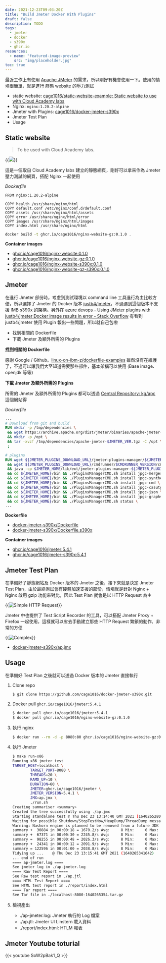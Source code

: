 ```yaml
---
date: 2021-12-23T09:03:20Z
title: "Build Jmeter Docker With Plugins"
draft: false
description: TODO
tags:
  - jmeter
  - docker
  - s390x
  - ghcr.io
resources:
  - name: "featured-image-preview"
    src: "img/placeholder.jpg" 
toc: true
---
```


最近工作上有使用 [Apache JMeter](https://jmeter.apache.org/) 的需求，所以剛好有機會使用一下。使用的情境很簡單，就是進行 靜態 website 的壓力測試

- static website: [cage1016/static-website-example: Static website to use with Cloud Academy labs](https://github.com/cage1016/static-website-example)
- Nginx: `nginx:1.20.2-alpine`
- Jmeter with Plugins: [cage1016/docker-jmeter-s390x](https://github.com/cage1016/docker-jmeter-s390x)
- Jmeter Test Plan
- Usage

## Static website
> To be used with Cloud Academy labs.

{{<image src="./img/static_website.jpg">}}

這是一個取自 Cloud Academy labs 建立的靜態網頁，剛好可以拿來作為 Jmeter 壓力測試的網頁，搭配 Nginx 一起使用

_Dockerfile_

```dockefile
FROM nginx:1.20.2-alpine

COPY health /usr/share/nginx/html
COPY default.conf /etc/nginx/conf.d/default.conf
COPY assets /usr/share/nginx/html/assets
COPY error /usr/share/nginx/html/error
COPY images /usr/share/nginx/html/images
COPY index.html /usr/share/nginx/html
```

```sh
docker build -t ghcr.io/cage1016/nginx-website-gz:0.1.0 .
```

**Container images**

- [ghcr.io/cage1016/nginx-website:0.1.0](https://github.com/cage1016/static-website-example/pkgs/container/nginx-website)
- [ghcr.io/cage1016/nginx-website-gz:0.1.0](https://github.com/cage1016/static-website-example/pkgs/container/nginx-website-gz)
- [ghcr.io/cage1016/nginx-website-s390x:0.1.0](https://github.com/cage1016/static-website-example/pkgs/container/nginx-website-s390x)
- [ghcr.io/cage1016/nginx-website-gz-s390x:0.1.0](https://github.com/cage1016/static-website-example/pkgs/container/nginx-website-gz-s390x)

## Jmeter

在進行 Jmeter 部份時，考慮到測試環境以 command line 工具進行為主比較方便，所以選擇了 Jmeter 的 Docker 版本 [justb4/jmeter](https://hub.docker.com/r/justb4/jmeter/)，不過遇到這個版本不支援 IMB s390x 的架構。另外在 [azure devops - Using JMeter plugins with justb4/jmeter Docker image results in error - Stack Overflow](https://stackoverflow.com/questions/67911367/using-jmeter-plugins-with-justb4-jmeter-docker-image-results-in-error) 有看到 justb4/jmeter 使用 Plugin 報出一些問題，所以就自己包啦

- 找到相關的 Dockerfile
- 下載 Jmeter 及額外所需的 Plugins

**找到相關的 Dockerfile**

感謝 Google / Github。[linux-on-ibm-z/dockerfile-examples](https://github.com/linux-on-ibm-z/dockerfile-examples/blob/master/Archived/ApacheJMeter/Dockerfile) 雖然沒有在維護了，不過可以讓我們大至知道需要那些部件，基本架構可以使用 (Base image、openjdk 等等)

**下載 Jmeter 及額外所需的 Plugins**

所需的 Jmeter 及額外所需的 Plugins 都可以透過 [Central Repository: kg/apc](https://repo1.maven.org/maven2/kg/apc/) 這個網站得

_Dockerfile_

```dockerfile
...
# Download from git and build
RUN mkdir -p /tmp/dependencies \
 && wget https://archive.apache.org/dist/jmeter/binaries/apache-jmeter-$JMETER_VER.tgz -O /tmp/dependencies/apache-jmeter-$JMETER_VER.tgz \
 && mkdir -p /opt \
 && tar -xvzf /tmp/dependencies/apache-jmeter-$JMETER_VER.tgz -C /opt \
 ;

# plugins
RUN wget ${JMETER_PLUGINS_DOWNLOAD_URL}/jmeter-plugins-manager/${JMETER_PLUGINS_MANAGER_VERSION}/jmeter-plugins-manager-${JMETER_PLUGINS_MANAGER_VERSION}.jar -O $JMETER_HOME/lib/ext/jmeter-plugins-manager-${JMETER_PLUGINS_MANAGER_VERSION}.jar \
 && wget ${JMETER_PLUGINS_DOWNLOAD_URL}/cmdrunner/$CMDRUNNER_VERSION/cmdrunner-$CMDRUNNER_VERSION.jar -O $JMETER_HOME/lib/cmdrunner-$CMDRUNNER_VERSION.jar \
 && java -cp $JMETER_HOME/lib/ext/jmeter-plugins-manager-${JMETER_PLUGINS_MANAGER_VERSION}.jar org.jmeterplugins.repository.PluginManagerCMDInstaller \
 && cd ${JMETER_HOME}/bin && ./PluginsManagerCMD.sh install jpgc-mergeresults \
 && cd ${JMETER_HOME}/bin && ./PluginsManagerCMD.sh install jpgc-synthesis \
 && cd ${JMETER_HOME}/bin && ./PluginsManagerCMD.sh install jpgc-cmd \
 && cd ${JMETER_HOME}/bin && ./PluginsManagerCMD.sh install jpgc-casutg \
 && cd ${JMETER_HOME}/bin && ./PluginsManagerCMD.sh install jpgc-json \
 && cd ${JMETER_HOME}/bin && ./PluginsManagerCMD.sh install jpgc-graphs-additional \
 && cd ${JMETER_HOME}/bin && ./PluginsManagerCMD.sh status \
...
```

**Dockerfile**
- [docker-jmeter-s390x/Dockerfile](https://github.com/cage1016/docker-jmeter-s390x/blob/master/Dockerfile)
- [docker-jmeter-s390x/Dockerfile.s390x](https://github.com/cage1016/docker-jmeter-s390x/blob/master/Dockerfile.s390x)

**Container images**

- [ghcr.io/cage1016/jmeter:5.4.1](https://github.com/cage1016/docker-jmeter-s390x/pkgs/container/jmeter)
- [ghcr.io/cage1016/jmeter-s390x:5.4.1](https://github.com/cage1016/docker-jmeter-s390x/pkgs/container/jmeter-s390x)

## Jmeter Test Plan

在準備好了靜態網站及 Docker 版本的 Jmeter 之後，接下來就是決定 Jmeter Test Plan，由於最終測試會有硬體加速支援的部份，情境就是針對 Nginx + Nginx 啟用 gzip 功能來對比，因此 Test Plan 就會是以 HTTP Request 為主

{{<image src="./img/a.jpg" alt="Simple HTTP Request">}}

Jmeter 中也提供了 Test Script Recorder 的工具，可以搭配 Jmeter Proxy + Firefox 一起使用，這樣就可以省去手動建立那些 HTTP Request 繁鎖的動作，非常的方便

{{<image src="./img/placeholder.jpg" alt="Complex ">}}

- [docker-jmeter-s390x/ap.jmx](https://github.com/cage1016/docker-jmeter-s390x/blob/master/ap.jmx)

## Usage

在準備好 Test Plan 之後就可以透過 Docker 版本的 Jmeter 直接執行

1. Clone repo
  
    ```sh
    $ git clone https://github.com/cage1016/docker-jmeter-s390x.git
    ```

1. Docker pull `ghcr.io/cage1016/jmeter:5.4.1`
    
    ```sh
    $ docker pull ghcr.io/cage1016/jmeter:5.4.1
    $ docker pull ghcr.io/cage1016/nginx-website-gz:0.1.0
    ```

1. 執行 nginx
   
    ```sh
    $ docker run --rm -d -p 8080:80 ghcr.io/cage1016/nginx-website-gz:0.1.0
    ```

1. 執行 Jmeter

    ```sh
    $ make run-x86
    Running x86 jmeter test
    TARGET_HOST=localhost \
            TARGET_PORT=8080 \
            THREADS=20 \
            RAMD_UP=10 \
            DURATION=60 \
            JMETER=ghcr.io/cage1016/jmeter \
            JMETER_VERSION=5.4.1 \
            JMX=ap.jmx \
            ./run.sh
    Creating summariser <summary>
    Created the tree successfully using ./ap.jmx
    Starting standalone test @ Thu Dec 23 13:14:40 GMT 2021 (1640265280909)
    Waiting for possible Shutdown/StopTestNow/HeapDump/ThreadDump message on port 4445
    Warning: Nashorn engine is planned to be removed from a future JDK release
    summary +  30884 in 00:00:18 = 1670.2/s Avg:     8 Min:     0 Max:   101 Err:     0 (0.00%) Active: 20 Started: 20     Finished: 0
    summary +  67371 in 00:00:30 = 2245.8/s Avg:     8 Min:     0 Max:    85 Err:     0 (0.00%) Active: 20 Started: 20     Finished: 0
    summary =  98255 in 00:00:48 = 2026.3/s Avg:     8 Min:     0 Max:   101 Err:     0 (0.00%)
    summary +  24341 in 00:00:12 = 2091.9/s Avg:     9 Min:     0 Max:    90 Err:     0 (0.00%) Active: 0 Started: 20     Finished: 20
    summary = 122596 in 00:01:00 = 2038.8/s Avg:     8 Min:     0 Max:   101 Err:     0 (0.00%)
    Tidying up ...    @ Thu Dec 23 13:15:41 GMT 2021 (1640265341642)
    ... end of run
    ==== ap-jmeter.log ====
    See jmeter log in ./ap-jmeter.log
    ==== Raw Test Report ====
    See Raw test report in ./ap.jtl
    ==== HTML Test Report ====
    See HTML test report in ./report/index.html
    ==== Tar report ====
    See Tar file in ./localhost-8080-1640265354.tar.gz
    ```

1. 檢視產出
   - ./ap-jmeter.log: Jmeter 執行的 Log 檔案
   - ./ap.jtl: Jmeter UI Linstern 載入資料
   - ./report/index.html: HTLM 報表

## Jmeter Youtube toturial

{{< youtube SoW2pBak1_Q >}}